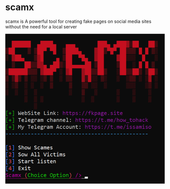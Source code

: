 # scamx
scamx is  A powerful tool for creating fake pages on social media sites without the need for a local server

<img src="https://raw.githubusercontent.com/issamjr/scamx/refs/heads/main/img/Screenshot_1.png" alt="" />
